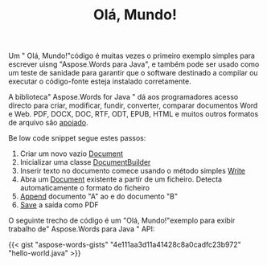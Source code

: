 ﻿---
title: Olá, Mundo!
second_title: Exemplo simples de como usar Aspose.Words para Java
articleTitle: Olá, Mundo!
linktitle: Hello World
description: "Crie, edite e salve seu primeiro documento em qualquer formato compatível usando Aspose.Words for Java para experimentar sua simplicidade e poder em Java."
type: docs
weight: 20
url: /pt/java/hello-world/
timestamp: 2024-01-27-14-07-04
---

Um " Olá, Mundo!"código é muitas vezes o primeiro exemplo simples para escrever uisng "Aspose.Words para Java", e também pode ser usado como um teste de sanidade para garantir que o software destinado a compilar ou executar o código-fonte esteja instalado corretamente.

A biblioteca" Aspose.Words for Java " dá aos programadores acesso directo para criar, modificar, fundir, converter, comparar documentos Word e Web. PDF, DOCX, DOC, RTF, ODT, EPUB, HTML e muitos outros formatos de arquivo são [apoiado](/words/java/supported-document-formats/).

Be low code snippet segue estes passos:

1. Criar um novo vazio [Document](https://reference.aspose.com/words/java/com.aspose.words/document/)
1. Inicializar uma classe [DocumentBuilder](https://reference.aspose.com/words/java/com.aspose.words/documentbuilder/)
1. Inserir texto no documento comece usando o método simples [Write](https://reference.aspose.com/words/java/com.aspose.words/documentbuilder/#write-java.lang.String)
1. Abra um [Document](https://reference.aspose.com/words/java/com.aspose.words/document/#Document-java.lang.String) existente a partir de um ficheiro. Detecta automaticamente o formato do ficheiro
1. [Append](https://reference.aspose.com/words/java/com.aspose.words/document/#appendDocument-com.aspose.words.Document-int) documento "A" ao e do documento "B"
1. [Save](https://reference.aspose.com/words/java/com.aspose.words/document/#save-java.lang.String) a saída como PDF

O seguinte trecho de código é um "Olá, Mundo!"exemplo para exibir trabalho de" Aspose.Words para Java " API:

{{< gist "aspose-words-gists" "4e111aa3d11a41428c8a0cadfc23b972" "hello-world.java" >}}
